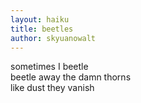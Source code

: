 ```yaml
---
layout: haiku
title: beetles
author: skyuanowalt
---
```


sometimes I beetle </br>
beetle away the damn thorns </br>
like dust they vanish </br>
